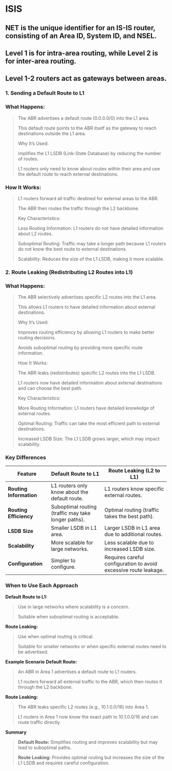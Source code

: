 # ISIS
## NET is the unique identifier for an IS-IS router, consisting of an Area ID, System ID, and NSEL.

## Level 1 is for intra-area routing, while Level 2 is for inter-area routing.

## Level 1-2 routers act as gateways between areas.

### 1. Sending a Default Route to L1
### What Happens:

> The ABR advertises a default route (0.0.0.0/0) into the L1 area.
>
> This default route points to the ABR itself as the gateway to reach destinations outside the L1 area.
>
> Why It’s Used:
>
> implifies the L1 LSDB (Link-State Database) by reducing the number of routes.
>
> L1 routers only need to know about routes within their area and use the default route to reach external destinations.
>
### How It Works:
>
> L1 routers forward all traffic destined for external areas to the ABR.
>
> The ABR then routes the traffic through the L2 backbone.
>
> Key Characteristics:
>
> Less Routing Information: L1 routers do not have detailed information about L2 routes.
>
> Suboptimal Routing: Traffic may take a longer path because L1 routers do not know the best route to external destinations.
>
> Scalability: Reduces the size of the L1 LSDB, making it more scalable.
>
### 2. Route Leaking (Redistributing L2 Routes into L1)
### What Happens:
>
> The ABR selectively advertises specific L2 routes into the L1 area.
>
> This allows L1 routers to have detailed information about external destinations.
>
> Why It’s Used:
>
> Improves routing efficiency by allowing L1 routers to make better routing decisions.
>
> Avoids suboptimal routing by providing more specific route information.
>
> How It Works:
>
> The ABR leaks (redistributes) specific L2 routes into the L1 LSDB.
>
> L1 routers now have detailed information about external destinations and can choose the best path.
>
> Key Characteristics:
>
> More Routing Information: L1 routers have detailed knowledge of external routes.
>
> Optimal Routing: Traffic can take the most efficient path to external destinations.
>
> Increased LSDB Size: The L1 LSDB grows larger, which may impact scalability.
>
### Key Differences

| Feature        | Default Route to L1 | Route Leaking (L2 to L1) |
|---------------|--------------------|-------------------------|
| **Routing Information** | L1 routers only know about the default route. | L1 routers know specific external routes. |
| **Routing Efficiency** | Suboptimal routing (traffic may take longer paths). | Optimal routing (traffic takes the best path). |
| **LSDB Size** | Smaller LSDB in L1 area. | Larger LSDB in L1 area due to additional routes. |
| **Scalability** | More scalable for large networks. | Less scalable due to increased LSDB size. |
| **Configuration** | Simpler to configure. | Requires careful configuration to avoid excessive route leakage. |



### When to Use Each Approach
**Default Route to L1:**
>
> Use in large networks where scalability is a concern.
>
> Suitable when suboptimal routing is acceptable.
>
**Route Leaking:**

> Use when optimal routing is critical.
>
> Suitable for smaller networks or when specific external routes need to be advertised.

**Example Scenario**
**Default Route:**

> An ABR in Area 1 advertises a default route to L1 routers.
>
> L1 routers forward all external traffic to the ABR, which then routes it through the L2 backbone.

**Route Leaking:**

> The ABR leaks specific L2 routes (e.g., 10.1.0.0/16) into Area 1.
>
> L1 routers in Area 1 now know the exact path to 10.1.0.0/16 and can route traffic directly.

**Summary**
>
> **Default Route:** Simplifies routing and improves scalability but may lead to suboptimal paths.
>
> **Route Leaking:** Provides optimal routing but increases the size of the L1 LSDB and requires careful configuration.
